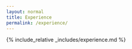 ```yaml
---
layout: normal
title: Experience
permalink: /experience/
---
```


{% include_relative _includes/experience.md %}

